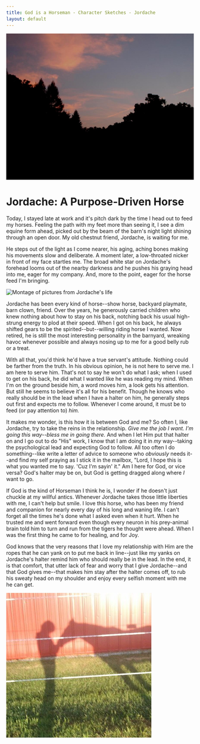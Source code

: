 ```yaml
---
title: God is a Horseman - Character Sketches - Jordache
layout: default
---
```


![Image of evening darkening wooded hill under sky lit by the sunset's afterglow](../images/jordache_character_1_v.jpg)

Jordache:  A Purpose-Driven Horse
=================================

Today, I stayed late at work and it's pitch dark by the time I head out to feed my horses.  Feeling the path with my feet more than seeing it, I see a dim equine form ahead, picked out by the beam of the barn's night light shining through an open door.  My old chestnut friend, Jordache, is waiting for me.  

He steps out of the light as I come nearer, his aging, aching bones making his movements slow and deliberate.  A moment later, a low-throated nicker in front of my face startles me.  The broad white star on Jordache's forehead looms out of the nearby darkness and he pushes his graying head into me, eager for my company.  And, more to the point, eager for the horse feed I'm bringing.

![Montage of pictures from Jordache's life](../images/jordache_montage_3.jpeg)

Jordache has been every kind of horse--show horse, backyard playmate, barn clown, friend.   Over the years, he generously carried children who knew nothing about how to stay on his back, notching back his usual high-strung energy to plod at their speed.  When I got on his back, he always shifted gears to be the spirited--but--willing riding horse I wanted.   Now retired, he is still the most interesting personality in the barnyard, wreaking havoc whenever possible and always nosing up to me for a good belly rub or a treat.

With all that, you'd think he'd have a true servant's attitude.  Nothing could be farther from the truth.  In his obvious opinion, he is not here to serve me.  I am here to serve him.  That's not to say he won't do what I ask; when I used to get on his back, he did what I wanted like he was reading my mind.   When I'm on the ground beside him, a word moves him, a look gets his attention.  But still he seems to believe it's all for his benefit.  Though he knows who really should be in the lead when I have a halter on him, he generally steps out first and expects me to follow.  Whenever I come around, it must be to feed (or pay attention to) *him.* 

It makes me wonder, is this how it is between God and me?  So often I, like Jordache, try to take the reins in the relationship.  *Give me the job I want.*  *I'm going this way--bless me in going there.*  And when I let Him put that halter on and I go out to do "His" work, I know that I am doing it in *my* way--taking the psychological lead and expecting God to follow.  All too often I do something--like write a letter of advice to someone who *obviously* needs it--and find my self praying as I stick it in the mailbox, "Lord, I hope this is what you wanted me to say.  'Cuz I'm sayin' it."  Am I here for God, or vice versa?  God's halter may be on, but God is getting dragged along where *I* want to go.

If God is the kind of Horseman I think he is, I wonder if he doesn't just chuckle at my willful antics.  Whenever Jordache takes those little liberties with me, I can't help but smile.  I love this horse, who has been my friend and companion for nearly every day of his long and waning life.  I can't forget all the times he's done what I asked even when it hurt.  When he trusted me and went forward even though every neuron in his prey-animal brain told him to turn and run from the tigers he thought were ahead.  When I was the first thing he came to for healing, and for Joy.

God knows that the very reasons that I love my relationship with Him are the ropes that he can yank on to put me back in line--just like my yanks on Jordache's halter remind him who should really be in the lead.  In the end, it is that comfort, that utter lack of fear and worry that I give Jordache--and that God gives me--that makes him stay after the halter comes off, to rub his sweaty head on my shoulder and enjoy every selfish moment with me he can get.

![shadow-image of horse reaching out to touch person with nose](../images/chapter_1_6_from_leah_shurtes_facebook.jpg)
